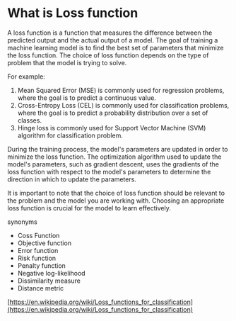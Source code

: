 # What is Loss function

A loss function is a function that measures the difference between the predicted output and the actual output of a model. The goal of training a machine learning model is to find the best set of parameters that minimize the loss function. The choice of loss function depends on the type of problem that the model is trying to solve.

For example:

1. Mean Squared Error (MSE) is commonly used for regression problems, where the goal is to predict a continuous value.
2. Cross-Entropy Loss (CEL) is commonly used for classification problems, where the goal is to predict a probability distribution over a set of classes.
3. Hinge loss is commonly used for Support Vector Machine (SVM) algorithm for classification problem.

During the training process, the model's parameters are updated in order to minimize the loss function. The optimization algorithm used to update the model's parameters, such as gradient descent, uses the gradients of the loss function with respect to the model's parameters to determine the direction in which to update the parameters.

It is important to note that the choice of loss function should be relevant to the problem and the model you are working with. Choosing an appropriate loss function is crucial for the model to learn effectively.

synonyms

- Coss Function
- Objective function
- Error function
- Risk function
- Penalty function
- Negative log-likelihood
- Dissimilarity measure
- Distance metric

[https://en.wikipedia.org/wiki/Loss_functions_for_classification](https://en.wikipedia.org/wiki/Loss_functions_for_classification)